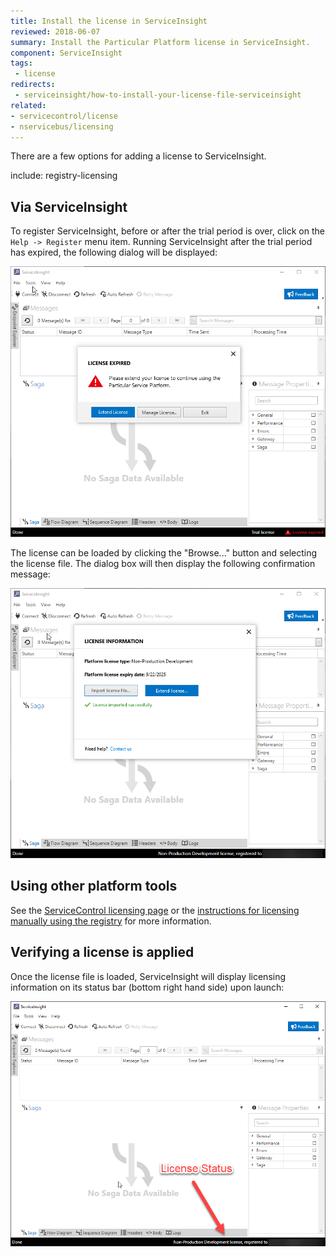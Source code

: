```yaml
---
title: Install the license in ServiceInsight
reviewed: 2018-06-07
summary: Install the Particular Platform license in ServiceInsight.
component: ServiceInsight
tags:
 - license
redirects:
 - serviceinsight/how-to-install-your-license-file-serviceinsight
related:
- servicecontrol/license
- nservicebus/licensing
---
```


There are a few options for adding a license to ServiceInsight.

include: registry-licensing


## Via ServiceInsight

To register ServiceInsight, before or after the trial period is over, click on the `Help -> Register` menu item. Running ServiceInsight after the trial period has expired, the following dialog will be displayed:

![trial period expiration](images/trial-period-expiration.png)

The license can be loaded by clicking the "Browse..." button and selecting the license file. The dialog box will then display the following confirmation message:

![trial period licensed](images/trial-period-licensed.png)


## Using other platform tools

See the [ServiceControl licensing page](/servicecontrol/license.md) or the [instructions for licensing manually using the registry](/nservicebus/licensing/?version=core_6#license-management-using-the-registry) for more information.


## Verifying a license is applied

Once the license file is loaded, ServiceInsight will display licensing information on its status bar (bottom right hand side) upon launch:

![license verified](images/license-verified.png 'width=500')